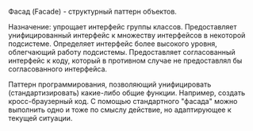 Фасад (Facade) - структурный паттерн объектов.

Назначение: упрощает интерфейс группы классов. Предоставляет унифицированный интерфейс к множеству интерфейсов в некоторой подсистеме. Определяет интерфейс более высокого уровня, облегчающий работу подсистемы. Предоставляет согласованный интерфейс к коду, который в противном случае не предоставлял бы согласованного интерфейса.

Паттерн программирования, позволяющий унифицировать (стандартизировать) какие-либо общие функции. Например, создать кросс-браузерный код.
С помощью стандартного "фасада" можно выполнить одно и тоже по смыслу действие, но адаптирующее к текущей ситуации.
